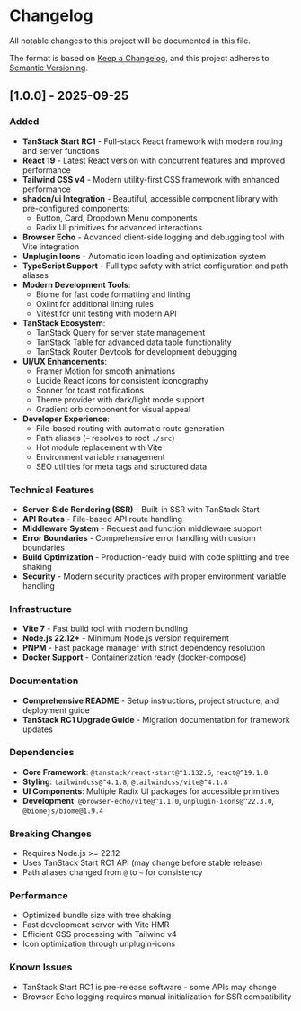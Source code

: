 # Changelog

All notable changes to this project will be documented in this file.

The format is based on [Keep a Changelog](https://keepachangelog.com/en/1.0.0/),
and this project adheres to [Semantic Versioning](https://semver.org/spec/v2.0.0.html).

## [1.0.0] - 2025-09-25

### Added
- **TanStack Start RC1** - Full-stack React framework with modern routing and server functions
- **React 19** - Latest React version with concurrent features and improved performance
- **Tailwind CSS v4** - Modern utility-first CSS framework with enhanced performance
- **shadcn/ui Integration** - Beautiful, accessible component library with pre-configured components:
  - Button, Card, Dropdown Menu components
  - Radix UI primitives for advanced interactions
- **Browser Echo** - Advanced client-side logging and debugging tool with Vite integration
- **Unplugin Icons** - Automatic icon loading and optimization system
- **TypeScript Support** - Full type safety with strict configuration and path aliases
- **Modern Development Tools**:
  - Biome for fast code formatting and linting
  - Oxlint for additional linting rules
  - Vitest for unit testing with modern API
- **TanStack Ecosystem**:
  - TanStack Query for server state management
  - TanStack Table for advanced data table functionality
  - TanStack Router Devtools for development debugging
- **UI/UX Enhancements**:
  - Framer Motion for smooth animations
  - Lucide React icons for consistent iconography
  - Sonner for toast notifications
  - Theme provider with dark/light mode support
  - Gradient orb component for visual appeal
- **Developer Experience**:
  - File-based routing with automatic route generation
  - Path aliases (`~` resolves to root `./src`)
  - Hot module replacement with Vite
  - Environment variable management
  - SEO utilities for meta tags and structured data

### Technical Features
- **Server-Side Rendering (SSR)** - Built-in SSR with TanStack Start
- **API Routes** - File-based API route handling
- **Middleware System** - Request and function middleware support
- **Error Boundaries** - Comprehensive error handling with custom boundaries
- **Build Optimization** - Production-ready build with code splitting and tree shaking
- **Security** - Modern security practices with proper environment variable handling

### Infrastructure
- **Vite 7** - Fast build tool with modern bundling
- **Node.js 22.12+** - Minimum Node.js version requirement
- **PNPM** - Fast package manager with strict dependency resolution
- **Docker Support** - Containerization ready (docker-compose)

### Documentation
- **Comprehensive README** - Setup instructions, project structure, and deployment guide
- **TanStack RC1 Upgrade Guide** - Migration documentation for framework updates

### Dependencies
- **Core Framework**: `@tanstack/react-start@^1.132.6`, `react@^19.1.0`
- **Styling**: `tailwindcss@^4.1.8`, `@tailwindcss/vite@^4.1.8`
- **UI Components**: Multiple Radix UI packages for accessible primitives
- **Development**: `@browser-echo/vite@^1.1.0`, `unplugin-icons@^22.3.0`, `@biomejs/biome@1.9.4`

### Breaking Changes
- Requires Node.js >= 22.12
- Uses TanStack Start RC1 API (may change before stable release)
- Path aliases changed from `@` to `~` for consistency

### Performance
- Optimized bundle size with tree shaking
- Fast development server with Vite HMR
- Efficient CSS processing with Tailwind v4
- Icon optimization through unplugin-icons

### Known Issues
- TanStack Start RC1 is pre-release software - some APIs may change
- Browser Echo logging requires manual initialization for SSR compatibility
